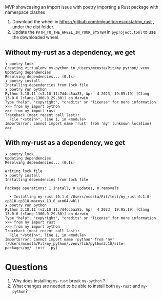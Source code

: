 MVP showcasing an import issue with poetry importing a Rust package with namespace clashes

1. Download the wheel in https://github.com/migueltorrescosta/my_rust , under the dist folder.
2. Update the `PATH_TO_THE_WHEEL_IN_YOUR_SYSTEM` in `pyproject.toml` to use the downloaded wheel.

## Without my-rust as a dependency, we get

```shell
❯ poetry lock
Creating virtualenv my-python in /Users/mcosta/Pit/my_python/.venv
Updating dependencies
Resolving dependencies... (0.1s)
❯ poetry install
Installing dependencies from lock file
❯ poetry run python
Python 3.10.11 (v3.10.11:7d4cc5aa85, Apr  4 2023, 19:05:19) [Clang 13.0.0 (clang-1300.0.29.30)] on darwin
Type "help", "copyright", "credits" or "license" for more information.
>>> from my import python
>>> from my import rust
Traceback (most recent call last):
  File "<stdin>", line 1, in <module>
ImportError: cannot import name 'rust' from 'my' (unknown location)
>>> 
```


## With my-rust as a dependency, we get

```shell
❯ poetry lock
Updating dependencies
Resolving dependencies... (0.1s)

Writing lock file
❯ poetry install
Installing dependencies from lock file

Package operations: 1 install, 0 updates, 0 removals

  • Installing my-rust (0.1.0 /Users/mcosta/Pit/test/my_rust-0.1.0-cp310-cp310-macosx_13_0_arm64.whl)
❯ poetry run python
Python 3.10.11 (v3.10.11:7d4cc5aa85, Apr  4 2023, 19:05:19) [Clang 13.0.0 (clang-1300.0.29.30)] on darwin
Type "help", "copyright", "credits" or "license" for more information.
>>> from my import rust
>>> from my import python
Traceback (most recent call last):
  File "<stdin>", line 1, in <module>
ImportError: cannot import name 'python' from 'my' (/Users/mcosta/Pit/my_python/.venv/lib/python3.10/site-packages/my/__init__.py)
```

# Questions

1. Why does installing `my-rust` break `my-python` ?
2. What changes are needed to be able to install both `my-rust` and `my-python`?